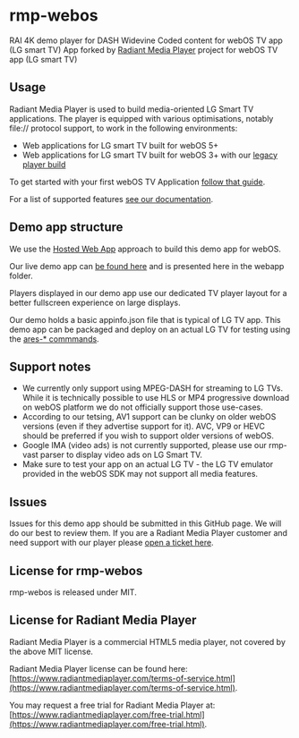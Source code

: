 # rmp-webos

RAI 4K demo player for DASH Widevine Coded content for webOS TV app (LG smart TV)
App forked by [Radiant Media Player](https://www.radiantmediaplayer.com) project for webOS TV app (LG smart TV)

## Usage

Radiant Media Player is used to build media-oriented LG Smart TV applications.
The player is equipped with various optimisations, notably file:// protocol support, to work in the following environments:

- Web applications for LG smart TV built for webOS 5+
- Web applications for LG smart TV built for webOS 3+ with our [legacy player build](https://www.radiantmediaplayer.com/docs/latest/ie-11-support.html)

To get started with your first webOS TV Application [follow that guide](https://webostv.developer.lge.com/develop/getting-started).

For a list of supported features [see our documentation](https://www.radiantmediaplayer.com/docs/latest/lg-smart-tv.html#supported-features).

## Demo app structure

We use the [Hosted Web App](https://webostv.developer.lge.com/develop/getting-started/web-app-types) approach to build this demo app for webOS.

Our live demo app can [be found here](https://www.radiantmediaplayer.com/rmp-webos/) and is presented here in the webapp folder.

Players displayed in our demo app use our dedicated TV player layout for a better fullscreen experience on large displays.

Our demo holds a basic appinfo.json file that is typical of LG TV app. This demo app can be packaged and deploy on an actual LG TV for testing using the [ares-* commmands](https://webostv.developer.lge.com/develop/tools/cli-introduction).

## Support notes

- We currently only support using MPEG-DASH for streaming to LG TVs. While it is technically possible to use HLS or MP4 progressive download on webOS platform we do not officially support those use-cases. 
- According to our tetsing, AV1 support can be clunky on older webOS versions (even if they advertise support for it). AVC, VP9 or HEVC should be preferred if you wish to support older versions of webOS.
- Google IMA (video ads) is not currently supported, please use our rmp-vast parser to display video ads on LG Smart TV.
- Make sure to test your app on an actual LG TV - the LG TV emulator provided in the webOS SDK may not support all media features.

## Issues

Issues for this demo app should be submitted in this GitHub page. We will do our best to review them. If you are a Radiant Media Player customer and need support with our player please [open a ticket here](https://www.radiantmediaplayer.com/technical-support.html).

## License for rmp-webos

rmp-webos is released under MIT.

## License for Radiant Media Player

Radiant Media Player is a commercial HTML5 media player, not covered by the above MIT license.

Radiant Media Player license can be found here: [https://www.radiantmediaplayer.com/terms-of-service.html](https://www.radiantmediaplayer.com/terms-of-service.html).

You may request a free trial for Radiant Media Player at: [https://www.radiantmediaplayer.com/free-trial.html](https://www.radiantmediaplayer.com/free-trial.html).
